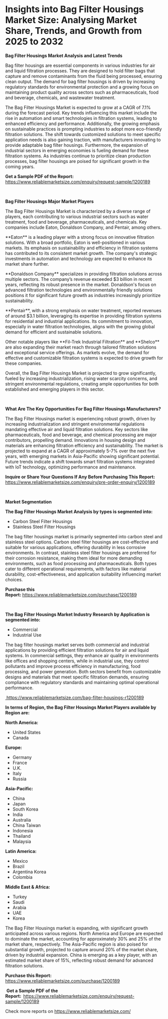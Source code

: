 <p><h1>Insights into Bag Filter Housings Market Size: Analysing Market Share, Trends, and Growth from 2025 to 2032</h1></p><p><strong>Bag Filter Housings Market Analysis and Latest Trends</strong></p>
<p><p>Bag filter housings are essential components in various industries for air and liquid filtration processes. They are designed to hold filter bags that capture and remove contaminants from the fluid being processed, ensuring clean output. The demand for bag filter housings is driven by increasing regulatory standards for environmental protection and a growing focus on maintaining product quality across sectors such as pharmaceuticals, food and beverage, chemicals, and wastewater treatment.</p><p>The Bag Filter Housings Market is expected to grow at a CAGR of 7.1% during the forecast period. Key trends influencing this market include the rise in automation and smart technologies in filtration systems, leading to enhanced efficiency and performance. Additionally, the growing emphasis on sustainable practices is prompting industries to adopt more eco-friendly filtration solutions. The shift towards customized solutions to meet specific application needs is also gaining traction, with manufacturers innovating to provide adaptable bag filter housings. Furthermore, the expansion of industrial sectors in emerging economies is fueling demand for these filtration systems. As industries continue to prioritize clean production processes, bag filter housings are poised for significant growth in the coming years.</p></p>
<p><strong>Get a Sample PDF of the Report:&nbsp;</strong> <a href="https://www.reliablemarketsize.com/enquiry/request-sample/1200189?utm_campaign=2488&utm_medium=2&utm_source=Github&utm_content=ia&utm_term=16022025&utm_id=bag-filter-housings">https://www.reliablemarketsize.com/enquiry/request-sample/1200189</a></p>
<p>&nbsp;</p>
<p><strong>Bag Filter Housings Major Market Players</strong></p>
<p><p>The Bag Filter Housings Market is characterized by a diverse range of players, each contributing to various industrial sectors such as water treatment, food and beverage, pharmaceuticals, and chemicals. Key companies include Eaton, Donaldson Company, and Pentair, among others.</p><p>**Eaton** is a leading player with a strong focus on innovative filtration solutions. With a broad portfolio, Eaton is well-positioned in various markets. Its emphasis on sustainability and efficiency in filtration systems has contributed to its consistent market growth. The company's strategic investments in automation and technology are expected to enhance its market share further.</p><p>**Donaldson Company** specializes in providing filtration solutions across multiple sectors. The company’s revenue exceeded $3 billion in recent years, reflecting its robust presence in the market. Donaldson's focus on advanced filtration technologies and environmentally friendly solutions positions it for significant future growth as industries increasingly prioritize sustainability.</p><p>**Pentair**, with a strong emphasis on water treatment, reported revenues of around $3.1 billion, leveraging its expertise in providing filtration systems for residential and industrial applications. Its commitment to innovation, especially in water filtration technologies, aligns with the growing global demand for efficient and sustainable solutions.</p><p>Other notable players like **Fil-Trek Industrial Filtration** and **Shelco** are also expanding their market reach through tailored filtration solutions and exceptional service offerings. As markets evolve, the demand for effective and customizable filtration systems is expected to drive growth for these companies. </p><p>Overall, the Bag Filter Housings Market is projected to grow significantly, fueled by increasing industrialization, rising water scarcity concerns, and stringent environmental regulations, creating ample opportunities for both established and emerging players in this sector.</p></p>
<p>&nbsp;</p>
<p><strong>What Are The Key Opportunities For Bag Filter Housings Manufacturers?</strong></p>
<p><p>The Bag Filter Housings market is experiencing robust growth, driven by increasing industrialization and stringent environmental regulations mandating effective air and liquid filtration solutions. Key sectors like pharmaceuticals, food and beverage, and chemical processing are major contributors, propelling demand. Innovations in housing design and materials are enhancing filtration efficiency and sustainability. The market is projected to expand at a CAGR of approximately 5-7% over the next five years, with emerging markets in Asia-Pacific showing significant potential. Future trends indicate a shift towards smart filtration systems integrated with IoT technology, optimizing performance and maintenance.</p></p>
<p><strong>Inquire or Share Your Questions If Any Before Purchasing This Report:</strong> <a href="https://www.reliablemarketsize.com/enquiry/pre-order-enquiry/1200189?utm_campaign=2488&utm_medium=2&utm_source=Github&utm_content=ia&utm_term=16022025&utm_id=bag-filter-housings">https://www.reliablemarketsize.com/enquiry/pre-order-enquiry/1200189</a></p>
<p>&nbsp;</p>
<p><strong>Market Segmentation</strong></p>
<p><strong>The Bag Filter Housings Market Analysis by types is segmented into:</strong></p>
<p><ul><li>Carbon Steel Filter Housings</li><li>Stainless Steel Filter Housings</li></ul></p>
<p><p>The bag filter housings market is primarily segmented into carbon steel and stainless steel options. Carbon steel filter housings are cost-effective and suitable for various applications, offering durability in less corrosive environments. In contrast, stainless steel filter housings are preferred for their corrosion resistance, making them ideal for more demanding environments, such as food processing and pharmaceuticals. Both types cater to different operational requirements, with factors like material durability, cost-effectiveness, and application suitability influencing market choices.</p></p>
<p><strong>Purchase this Report:&nbsp;</strong><a href="https://www.reliablemarketsize.com/purchase/1200189?utm_campaign=2488&utm_medium=2&utm_source=Github&utm_content=ia&utm_term=16022025&utm_id=bag-filter-housings">https://www.reliablemarketsize.com/purchase/1200189</a></p>
<p>&nbsp;</p>
<p><strong>The Bag Filter Housings Market Industry Research by Application is segmented into:</strong></p>
<p><ul><li>Commercial</li><li>Industrial Use</li></ul></p>
<p><p>The bag filter housings market serves both commercial and industrial applications by providing efficient filtration solutions for air and liquid systems. In commercial settings, they enhance air quality in environments like offices and shopping centers, while in industrial use, they control pollutants and improve process efficiency in manufacturing, food processing, and power generation. Both sectors benefit from customizable designs and materials that meet specific filtration demands, ensuring compliance with regulatory standards and maintaining optimal operational performance.</p></p>
<p><a href="https://www.reliablemarketsize.com/bag-filter-housings-r1200189?utm_campaign=2488&utm_medium=2&utm_source=Github&utm_content=ia&utm_term=16022025&utm_id=bag-filter-housings">&nbsp;https://www.reliablemarketsize.com/bag-filter-housings-r1200189</a></p>
<p><strong>In terms of Region, the Bag Filter Housings Market Players available by Region are:</strong></p>
<p>
    <p> <strong> North America: </strong>
        <ul>
            <li>United States</li>
            <li>Canada</li>
        </ul>
        </p> 
    <p> <strong> Europe: </strong>
        <ul>
            <li>Germany</li>
            <li>France</li>
            <li>U.K.</li>
            <li>Italy</li>
            <li>Russia</li>
        </ul>
        </p> 
    <p> <strong> Asia-Pacific: </strong>
        <ul>
            <li>China</li>
            <li>Japan</li>
            <li>South Korea</li>
            <li>India</li>
            <li>Australia</li>
            <li>China Taiwan</li>
            <li>Indonesia</li>
            <li>Thailand</li>
            <li>Malaysia</li>
        </ul>
        </p> 
    <p> <strong> Latin America: </strong>
        <ul>
            <li>Mexico</li>
            <li>Brazil</li>
            <li>Argentina Korea</li>
            <li>Colombia</li>
        </ul>
        </p> 
    <p> <strong> Middle East & Africa: </strong>
        <ul>
            <li>Turkey</li>
            <li>Saudi</li>
            <li>Arabia</li>
            <li>UAE</li>
            <li>Korea</li>
        </ul>
    </p>
    </p>
<p><p>The Bag Filter Housings market is expanding, with significant growth anticipated across various regions. North America and Europe are expected to dominate the market, accounting for approximately 30% and 25% of the market share, respectively. The Asia-Pacific region is also poised for substantial growth, projected to capture around 20% of the market share, driven by industrial expansion. China is emerging as a key player, with an estimated market share of 15%, reflecting robust demand for advanced filtration solutions.</p></p>
<p><strong>Purchase this Report: </strong><a href="https://www.reliablemarketsize.com/purchase/1200189?utm_campaign=2488&utm_medium=2&utm_source=Github&utm_content=ia&utm_term=16022025&utm_id=bag-filter-housings">https://www.reliablemarketsize.com/purchase/1200189</a></p>
<p>&nbsp;<strong>Get a Sample PDF of the Report:&nbsp;&nbsp;</strong><a href="https://www.reliablemarketsize.com/enquiry/request-sample/1200189?utm_campaign=2488&utm_medium=2&utm_source=Github&utm_content=ia&utm_term=16022025&utm_id=bag-filter-housings">https://www.reliablemarketsize.com/enquiry/request-sample/1200189</a></p>
<p><strong></strong></p>
<p>Check more reports on <a href="https://www.reliablemarketsize.com/?utm_campaign=2488&utm_medium=2&utm_source=Github&utm_content=ia&utm_term=16022025&utm_id=bag-filter-housings">https://www.reliablemarketsize.com/</a></p>